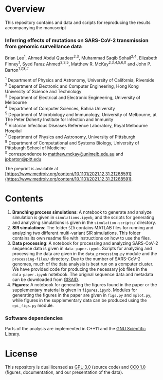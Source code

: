 
# Overview

This repository contains and data and scripts for reproducing the results accompanying the manuscript  

### Inferring effects of mutations on SARS-CoV-2 transmission from genomic surveillance data
Brian Lee<sup>1</sup>, Ahmed Abdul Quadeer<sup>2,3</sup>, Muhammad Saqib Sohail<sup>2,4</sup>, Elizabeth Finney<sup>1</sup>, Syed Faraz Ahmed<sup>2,3,5</sup>, Matthew R. McKay<sup>2,3,4,5,6,#</sup> and John P. Barton<sup>1,7,8,#</sup>

<sup>1</sup> Department of Physics and Astronomy, University of California, Riverside  
<sup>2</sup> Department of Electronic and Computer Engineering, Hong Kong University of Science and Technology  
<sup>3</sup> Department of Electrical and Electronic Engineering, University of Melbourne  
<sup>4</sup> Department of Computer Sciences, Bahria University  
<sup>5</sup> Department of Microbiology and Immunology, University of Melbourne, at The Peter Doherty Institute for Infection and Immunity  
<sup>6</sup> Victorian Infectious Diseases Reference Laboratory, Royal Melbourne Hospital  
<sup>7</sup> Department of Physics and Astronomy, University of Pittsburgh  
<sup>8</sup> Department of Computational and Systems Biology, University of Pittsburgh School of Medicine  
<sup>#</sup> correspondence to [matthew.mckay@unimelb.edu.au](mailto:matthew.mckay@unimelb.edu.au) and [jpbarton@pitt.edu](mailto:jpbarton@pitt.edu)  

The preprint is available at [https://www.medrxiv.org/content/10.1101/2021.12.31.21268591](https://www.medrxiv.org/content/10.1101/2021.12.31.21268591).

# Contents

1. __Branching process simulations__: A notebook to generate and analyze simulation is given in `simulations.ipynb`, and the scripts for generating and analyzing simulations is given in the `simulation-scripts/` directory.
2. __SIR simulations__: The folder `SIR` contains MATLAB files for running and analyzing two different multi-variant SIR simulations. This folder contains its own readme file with instructions on how to use the files.
3. __Data processing__: A notebook for processing and analyzing SARS-CoV-2 sequence data is given in `data-paper.ipynb`. Scripts for analyzing and processing the data are given in the `data_processing.py` module and the `processing-files/` directory. Due to the number of SARS-CoV-2 genomes, much of the data analysis is best run on a computer cluster. We have provided code for producing the necessary job files in the `data-paper.ipynb` notebook. The original sequence data and metadata can be downloaded from [GISAID](https://gisaid.org).
4. __Figures__: A notebook for generating the figures found in the paper or the supplementary material is given in `figures.ipynb`. Modules for generating the figures in the paper are given in `figs.py` and `mplot.py`, while figures in the supplementary data can be produced using the `epi_figs.py` module.

### Software dependencies

Parts of the analysis are implemented in C++11 and the [GNU Scientific Library](https://www.gnu.org/software/gsl/).

# License

This repository is dual licensed as [GPL-3.0](LICENSE-GPL) (source code) and [CC0 1.0](LICENSE-CC0) (figures, documentation, and our presentation of the data).
